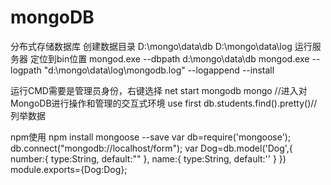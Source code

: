# mongoDB
分布式存储数据库
创建数据目录
    D:\mongo\data\db
    D:\mongo\data\log
运行服务器
定位到bin位置
mongod.exe --dbpath d:\mongo\data\db
mongod.exe --logpath "d:\mongo\data\log\mongodb.log" --logappend --install

运行CMD需要是管理员身份，右键选择
net start mongodb
mongo
//进入对MongoDB进行操作和管理的交互式环境
use first 
db.students.find().pretty()//列举数据

npm使用
npm install mongoose --save
var db=require('mongoose');
db.connect("mongodb://localhost/form");
var Dog=db.model('Dog',{
  number:{
    type:String,
    default:""
  },
  name:{
    type:String,
    default:''
  }
})
module.exports={Dog:Dog};
